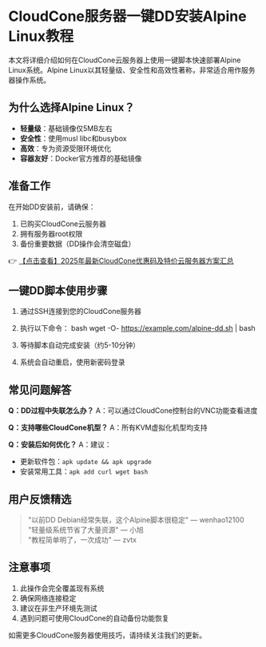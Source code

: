 # CloudCone服务器一键DD安装Alpine Linux教程

本文将详细介绍如何在CloudCone云服务器上使用一键脚本快速部署Alpine Linux系统。Alpine Linux以其轻量级、安全性和高效性著称，非常适合用作服务器操作系统。

## 为什么选择Alpine Linux？

- **轻量级**：基础镜像仅5MB左右
- **安全性**：使用musl libc和busybox
- **高效**：专为资源受限环境优化
- **容器友好**：Docker官方推荐的基础镜像

## 准备工作

在开始DD安装前，请确保：
1. 已购买CloudCone云服务器
2. 拥有服务器root权限
3. 备份重要数据（DD操作会清空磁盘）

👉 [【点击查看】2025年最新CloudCone优惠码及特价云服务器方案汇总](https://bit.ly/Cloudcone)

## 一键DD脚本使用步骤

1. 通过SSH连接到您的CloudCone服务器
2. 执行以下命令：
   bash
   wget -O- https://example.com/alpine-dd.sh | bash
   
3. 等待脚本自动完成安装（约5-10分钟）
4. 系统会自动重启，使用新密码登录

## 常见问题解答

**Q：DD过程中失联怎么办？**
A：可以通过CloudCone控制台的VNC功能查看进度

**Q：支持哪些CloudCone机型？**
A：所有KVM虚拟化机型均支持

**Q：安装后如何优化？**
A：建议：
- 更新软件包：`apk update && apk upgrade`
- 安装常用工具：`apk add curl wget bash`

## 用户反馈精选

> "以前DD Debian经常失联，这个Alpine脚本很稳定" — wenhao12100  
> "轻量级系统节省了大量资源" — 小旭  
> "教程简单明了，一次成功" — zvtx

## 注意事项

1. 此操作会完全覆盖现有系统
2. 确保网络连接稳定
3. 建议在非生产环境先测试
4. 遇到问题可使用CloudCone的自动备份功能恢复

如需更多CloudCone服务器使用技巧，请持续关注我们的更新。